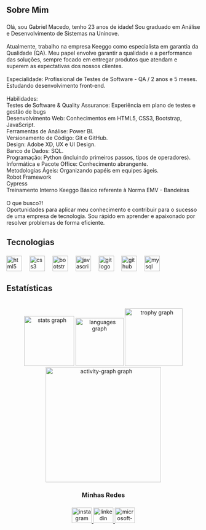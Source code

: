 <h2 align="left">Sobre Mim</h2>

###

<p align="left">Olá, sou Gabriel Macedo, tenho 23 anos de idade! Sou graduado em Análise e Desenvolvimento de Sistemas na Uninove.<br><br>Atualmente, trabalho na empresa Keeggo como especialista em garantia da Qualidade (QA). Meu papel envolve garantir a qualidade e a performance das soluções, sempre focado em entregar produtos que atendam e superem as expectativas dos nossos clientes.<br><br>Especialidade: Profissional de Testes de Software - QA / 2 anos e 5 meses. Estudando desenvolvimento front-end.<br><br>Habilidades:<br>Testes de Software & Quality Assurance: Experiência em plano de testes e gestão de bugs<br>Desenvolvimento Web: Conhecimentos em HTML5, CSS3, Bootstrap, JavaScript.<br>Ferramentas de Análise: Power BI.<br>Versionamento de Código: Git e GitHub.<br>Design: Adobe XD, UX e UI Design.<br>Banco de Dados: SQL.<br>Programação: Python (incluindo primeiros passos, tipos de operadores).<br>Informática e Pacote Office: Conhecimento abrangente.<br>Metodologias Ágeis: Organizando papéis em equipes ágeis.<br>Robot Framework<br>Cypress<br>Treinamento Interno Keeggo Básico referente à Norma EMV - Bandeiras<br><br>O que busco?!<br>Oportunidades para aplicar meu conhecimento e contribuir para o sucesso de uma empresa de tecnologia. Sou rápido em aprender e apaixonado por resolver problemas de forma eficiente.</p>

###

<h2 align="left">Tecnologias</h2>

###

<div align="left">
  <img src="https://cdn.jsdelivr.net/gh/devicons/devicon/icons/html5/html5-original.svg" height="40" alt="html5 logo"  />
  <img width="12" />
  <img src="https://cdn.jsdelivr.net/gh/devicons/devicon/icons/css3/css3-original.svg" height="40" alt="css3 logo"  />
  <img width="12" />
  <img src="https://cdn.jsdelivr.net/gh/devicons/devicon/icons/bootstrap/bootstrap-original.svg" height="40" alt="bootstrap logo"  />
  <img width="12" />
  <img src="https://cdn.jsdelivr.net/gh/devicons/devicon/icons/javascript/javascript-original.svg" height="40" alt="javascript logo"  />
  <img width="12" />
  <img src="https://cdn.jsdelivr.net/gh/devicons/devicon/icons/git/git-original.svg" height="40" alt="git logo"  />
  <img width="12" />
  <img src="https://cdn.jsdelivr.net/gh/devicons/devicon/icons/github/github-original.svg" height="40" alt="github logo"  />
  <img width="12" />
  <img src="https://cdn.jsdelivr.net/gh/devicons/devicon/icons/mysql/mysql-original.svg" height="40" alt="mysql logo"  />
</div>

###

<h2 align="left">Estatísticas</h2>

###

<br clear="both">

<div align="center">
  <img src="https://github-readme-stats.vercel.app/api?username=gabrielmacedosantos&hide_title=false&hide_rank=false&show_icons=true&include_all_commits=true&count_private=true&disable_animations=true&theme=city_lights&locale=pt-br&hide_border=true&order=1" height="130" alt="stats graph"  />
  <img src="https://github-readme-stats.vercel.app/api/top-langs?username=gabrielmacedosantos&locale=pt-br&hide_title=false&layout=compact&card_width=320&langs_count=5&theme=city_lights&hide_border=true&order=2" height="125" alt="languages graph"  />
  <img src="https://github-profile-trophy.vercel.app?username=gabrielmacedosantos&theme=nord&column=-1&row=1&margin-w=8&margin-h=8&no-bg=false&no-frame=false&order=4" height="150" alt="trophy graph"  />
  <img src="https://github-readme-activity-graph.vercel.app/graph?username=gabrielmacedosantos&radius=16&theme=github-dark&area=true&order=5&hide_border=true&hide_title=true" height="300" alt="activity-graph graph"  />
</div>

###

<h3 align="center">Minhas Redes</h3>

###

<div align="center">
  <a href="https://www.instagram.com/macedogbl_?igsh=NzRwOTlrYWJmdnlp" target="_blank">
    <img src="https://raw.githubusercontent.com/maurodesouza/profile-readme-generator/master/src/assets/icons/social/instagram/default.svg" width="52" height="40" alt="instagram logo"  />
  </a>
  <a href="https://www.linkedin.com/in/gabriel-macedo-a02751317/" target="_blank">
    <img src="https://raw.githubusercontent.com/maurodesouza/profile-readme-generator/master/src/assets/icons/social/linkedin/default.svg" width="52" height="40" alt="linkedin logo"  />
  </a>
  <a href="https://outlook.live.com/mail/0/sentitems" target="_blank">
    <img src="https://raw.githubusercontent.com/maurodesouza/profile-readme-generator/master/src/assets/icons/social/microsoft-outlook/default.svg" width="52" height="40" alt="microsoft-outlook logo"  />
  </a>
</div>

###
